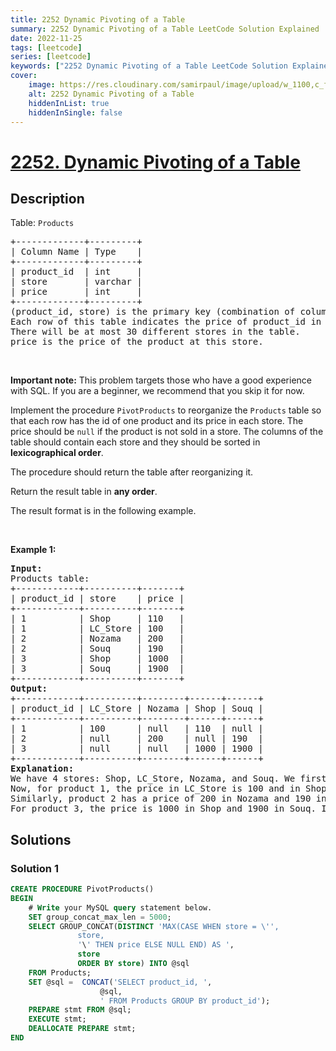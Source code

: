 ```yaml
---
title: 2252 Dynamic Pivoting of a Table
summary: 2252 Dynamic Pivoting of a Table LeetCode Solution Explained
date: 2022-11-25
tags: [leetcode]
series: [leetcode]
keywords: ["2252 Dynamic Pivoting of a Table LeetCode Solution Explained in all languages", "2252 Dynamic Pivoting of a Table", "LeetCode", "leetcode solution in Python3 C++ Java Go PHP Ruby Swift TypeScript Rust C# JavaScript C", "GeeksforGeeks", "InterviewBit", "Coding Ninjas", "HackerRank", "HackerEarth", "CodeChef", "TopCoder", "AlgoExpert", "freeCodeCamp", "Codeforces", "GitHub", "AtCoder", "Samir Paul"]
cover:
    image: https://res.cloudinary.com/samirpaul/image/upload/w_1100,c_fit,co_rgb:FFFFFF,l_text:Arial_75_bold:2252 Dynamic Pivoting of a Table - Solution Explained/problem-solving.webp
    alt: 2252 Dynamic Pivoting of a Table
    hiddenInList: true
    hiddenInSingle: false
---
```



# [2252. Dynamic Pivoting of a Table](https://leetcode.com/problems/dynamic-pivoting-of-a-table)


## Description

<p>Table: <code>Products</code></p>

<pre>
+-------------+---------+
| Column Name | Type    |
+-------------+---------+
| product_id  | int     |
| store       | varchar |
| price       | int     |
+-------------+---------+
(product_id, store) is the primary key (combination of columns with unique values) for this table.
Each row of this table indicates the price of product_id in store.
There will be at most 30 different stores in the table.
price is the price of the product at this store.
</pre>

<p>&nbsp;</p>

<p><strong>Important note:</strong> This problem targets those who have a good experience with SQL. If you are a beginner, we recommend that you skip it for now.</p>

<p>Implement the procedure <code>PivotProducts</code> to reorganize the <code>Products</code> table so that each row has the id of one product and its price in each store. The price should be <code>null</code> if the product is not sold in a store. The columns of the table should contain each store and they should be sorted in <strong>lexicographical order</strong>.</p>

<p>The procedure should return the table after reorganizing it.</p>

<p>Return the result table in <strong>any order</strong>.</p>

<p>The result format is in the following example.</p>

<p>&nbsp;</p>
<p><strong class="example">Example 1:</strong></p>

<pre>
<strong>Input:</strong> 
Products table:
+------------+----------+-------+
| product_id | store    | price |
+------------+----------+-------+
| 1          | Shop     | 110   |
| 1          | LC_Store | 100   |
| 2          | Nozama   | 200   |
| 2          | Souq     | 190   |
| 3          | Shop     | 1000  |
| 3          | Souq     | 1900  |
+------------+----------+-------+
<strong>Output:</strong> 
+------------+----------+--------+------+------+
| product_id | LC_Store | Nozama | Shop | Souq |
+------------+----------+--------+------+------+
| 1          | 100      | null   | 110  | null |
| 2          | null     | 200    | null | 190  |
| 3          | null     | null   | 1000 | 1900 |
+------------+----------+--------+------+------+
<strong>Explanation:</strong> 
We have 4 stores: Shop, LC_Store, Nozama, and Souq. We first order them lexicographically to be: LC_Store, Nozama, Shop, and Souq.
Now, for product 1, the price in LC_Store is 100 and in Shop is 110. For the other two stores, the product is not sold so we set the price as null.
Similarly, product 2 has a price of 200 in Nozama and 190 in Souq. It is not sold in the other two stores.
For product 3, the price is 1000 in Shop and 1900 in Souq. It is not sold in the other two stores.
</pre>

## Solutions

### Solution 1

<!-- tabs:start -->

```sql
CREATE PROCEDURE PivotProducts()
BEGIN
	# Write your MySQL query statement below.
	SET group_concat_max_len = 5000;
    SELECT GROUP_CONCAT(DISTINCT 'MAX(CASE WHEN store = \'',
               store,
               '\' THEN price ELSE NULL END) AS ',
               store
               ORDER BY store) INTO @sql
    FROM Products;
    SET @sql =  CONCAT('SELECT product_id, ',
                    @sql,
                    ' FROM Products GROUP BY product_id');
    PREPARE stmt FROM @sql;
    EXECUTE stmt;
    DEALLOCATE PREPARE stmt;
END
```

<!-- tabs:end -->

<!-- end -->
